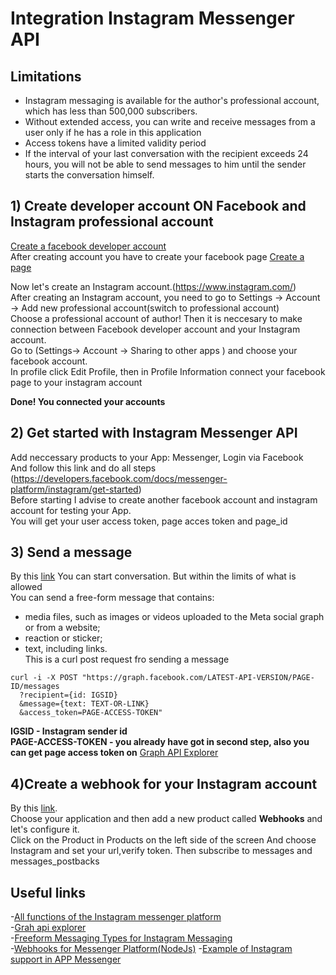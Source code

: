 # Integration Instagram Messenger API

## Limitations
- Instagram messaging is available for the author's professional account, which has less than 500,000 subscribers.
- Without extended access, you can write and receive messages from a user only if he has a role in this application
- Access tokens have a limited validity period  
- If the interval of your last conversation with the recipient exceeds 24 hours, you will not be able to send messages to him until the sender starts the conversation himself.


## 1) Create developer account ON Facebook and Instagram professional account
[Create a facebook developer account](https://developers.facebook.com/docs/development/register/)  
After creating account you have to create your facebook page [Create a page](https://www.facebook.com/pages/?category=your_pages&ref=bookmarks)

Now let's create an Instagram account.(https://www.instagram.com/)  
After creating an Instagram account, you need to go to Settings -> Account -> Add new professional account(switch to professional account)  
Choose a professional account of author!
Then it is neccesary to make connection between Facebook developer account and your Instagram account.  
Go to (Settings-> Account -> Sharing to other apps ) and choose your facebook account.  
In profile click Edit Profile, then in Profile Information connect your facebook page to your instagram account

**Done! You connected your accounts**

## 2) Get started with Instagram Messenger API

Add neccessary products to your App:  Messenger, Login via Facebook  
And follow this link and do all steps (https://developers.facebook.com/docs/messenger-platform/instagram/get-started)  
Before starting I advise to create another facebook account and instagram account for testing your App.  
You will get your user access token, page acces token and page_id 

## 3) Send a message

By this [link](https://developers.facebook.com/docs/messenger-platform/instagram/features/send-message) You can start conversation. But within the limits of what is allowed  
You can send a free-form message that contains:
- media files, such as images or videos uploaded to the Meta social graph or from a website;
- reaction or sticker;
- text, including links.  
This is a curl post request fro sending a message
```
curl -i -X POST "https://graph.facebook.com/LATEST-API-VERSION/PAGE-ID/messages
  ?recipient={id: IGSID}
  &message={text: TEXT-OR-LINK}
  &access_token=PAGE-ACCESS-TOKEN" 
```
**IGSID - Instagram sender id**  
**PAGE-ACCESS-TOKEN - you already have got in second step, also you can get page access token on** [Graph API Explorer](https://developers.facebook.com/tools/explorer/)

## 4)Create a webhook for your Instagram account
By this [link](https://developers.facebook.com/apps/).  
Choose your application and then add a new product called **Webhooks** and let's configure it.  
Click on the Product in Products on the left side of the screen
And choose Instagram and set your url,verify token. Then subscribe to messages and messages_postbacks

## Useful links
-[All functions of the Instagram messenger platform](https://developers.facebook.com/docs/messenger-platform/instagram/features)  
-[Grah api explorer](https://developers.facebook.com/tools/explorer/)  
-[Freeform Messaging Types for Instagram Messaging](https://developers.facebook.com/docs/messenger-platform/instagram/features/send-message)  
-[Webhooks for Messenger Platform(NodeJs)](https://developers.facebook.com/docs/messenger-platform/webhooks)
-[Example of Instagram support in APP Messenger](https://developers.facebook.com/docs/messenger-platform/instagram/sample-experience)

